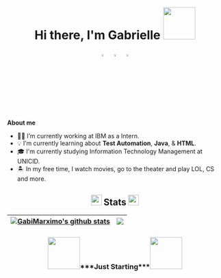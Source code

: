 <div align="center">
<h1>Hi there, I'm Gabrielle <img src="https://media.giphy.com/media/OsxEuns6kqXIY/giphy.gif" width="75px"> </h1>

[<img src="https://upload.wikimedia.org/wikipedia/commons/8/83/Steam_icon_logo.svg" width="3.5%"/>](https://steamcommunity.com/profiles/76561198244690554) &nbsp; [<img src="https://img.icons8.com/color/48/000000/linkedin.png" width="3.5%"/>](https://www.linkedin.com/in/gabrielle-caldato-marximo/)  &nbsp; [<img src="https://img.icons8.com/fluent/48/000000/facebook-new.png" width="3.5%"/>](https://www.facebook.com/gabrielle.caldato)  
 </div>

**About me**
-	👩‍💻 I’m currently working at IBM as a Intern.
- 💡 I’m currently learning about __Test Automation__, __Java__, & __HTML__.
- 🎓 I'm currently studying Information Technology Management at UNICID.
- 🏝️ In my free time, I watch movies, go to the theater and play LOL, CS and more.

<h2 align="center"> <img src="https://media.giphy.com/media/a9XnSqPu58m7rDqRI1/giphy.gif" width="25px"> Stats <img src="https://media.giphy.com/media/a9XnSqPu58m7rDqRI1/giphy.gif" width="25px"> </h2>

| <a href="https://github.com/GabiMarximo/github-readme-stats"><img align="center" src="https://github-readme-stats.vercel.app/api?username=GabiMarximo&show_icons=true&include_all_commits=true&theme=buefy&hide_border=true" alt="GabiMarximo's github stats" /></a> | <a href="https://github.com/GabiMarximo/github-readme-stats"><img align="center" src="https://github-readme-stats.vercel.app/api/top-langs/?username=GabiMarximo&layout=compact&theme=buefy&hide_border=true" /></a> |
| ------------- | ------------- |  

<div align="center">

<h3> <img src="https://media.giphy.com/media/mTs11L9uuyGiI/giphy.gif" width="75px">***Just Starting***<img src="https://media.giphy.com/media/mTs11L9uuyGiI/giphy.gif" width="75px"> </h3>

</div>



